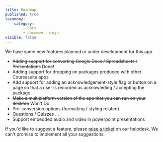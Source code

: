 ```yaml
---
title: Roadmap
published: true
taxonomy:
    category:
        - docs
        - document-ninja
visible: false
---
```


We have some new features planned or under development for this app. 

* ~~Adding support for converting Google Docs / Spreadsheets / Presentations~~ Done!
* Adding support for dropping on packages produced with other Coursesuite apps
* Add support for adding an acknowledgement-style flag or button on a page so that a user is recorded as acknowleding / accepting the package
* ~~Make a multiplatform version of the app that you can run on your desktop~~ Won't Do.
* Pre-conversion options (formatting / styling related)
* Questions / Quizzes ...
* Support embedded audio and video in powerpoint presentations

If you'd like to suggest a feature, please [raise a ticket](https://help.coursesuite.ninja/) on our helpdesk. We can't promise to implement all your suggestions.